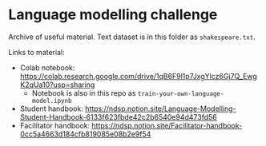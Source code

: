 # Language modelling challenge

Archive of useful material. Text dataset is in this folder as `shakespeare.txt`.

Links to material:

- Colab notebook: https://colab.research.google.com/drive/1qB6F9l1p7JxgYlcz6Gj7Q_EwgK2qUa10?usp=sharing
  - Notebook is also in this repo as `train-your-own-language-model.ipynb`
- Student handbook: https://ndsp.notion.site/Language-Modelling-Student-Handbook-6133f623fbde42c2b6540e94d473fd56
- Facilitator handbook: https://ndsp.notion.site/Facilitator-handbook-0cc5a4663d184cfb819085e08b2e9f54